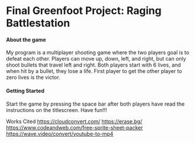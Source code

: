 # Final Greenfoot Project: Raging Battlestation

#### About the game
My program is a multiplayer shooting game where the two players goal is to defeat each other. Players can move up, down, left, and right, but can only shoot bullets that travel left and right. Both players start with 6 lives, and when hit by a bullet, they lose a life. First player to get the other player to zero lives is the victor.

#### Getting Started
Start the game by pressing the space bar after both players have read the instructions on the titlescreen. Have fun!!!

Works Cited
https://cloudconvert.com/
https://erase.bg/
https://www.codeandweb.com/free-sprite-sheet-packer
https://wave.video/convert/youtube-to-mp4

